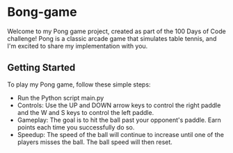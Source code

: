 # Bong-game
 
Welcome to my Pong game project, created as part of the 100 Days of Code challenge! Pong is a classic arcade game that simulates table tennis, and I'm excited to share my implementation with you.

## Getting Started
To play my Pong game, follow these simple steps:
- Run the Python script main.py
- Controls: Use the UP and DOWN arrow keys to control the right paddle and the W and S keys to control the left paddle.
- Gameplay: The goal is to hit the ball past your opponent's paddle. Earn points each time you successfully do so.
- Speedup: The speed of the ball will continue to increase until one of the players misses the ball. The ball speed will then reset.

